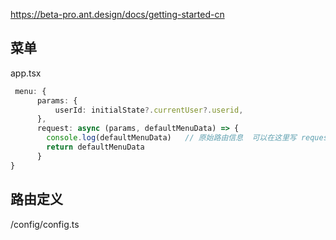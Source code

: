 https://beta-pro.ant.design/docs/getting-started-cn


## 菜单
app.tsx
```ts
 menu: {
      params: {
          userId: initialState?.currentUser?.userid,
      },
      request: async (params, defaultMenuData) => {
        console.log(defaultMenuData)   // 原始路由信息  可以在这里写 request
        return defaultMenuData
      }
}
```

## 路由定义
/config/config.ts